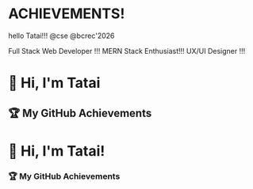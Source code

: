 # ACHIEVEMENTS!
hello Tatai!!!
@cse 
@bcrec'2026
<!DOCTYPE html>

Full Stack Web Developer !!!
MERN Stack Enthusiast!!!
UX/UI Designer !!!
# 👋 Hi, I'm Tatai

## 🏆 My GitHub Achievements

# 👋 Hi, I'm Tatai!

### 🏆 My GitHub Achievements
<!--START_SECTION:achievements-->
<!--END_SECTION:achievements-->
<!--START_SECTION:achievements-->
<!--END_SECTION:achievements-->
